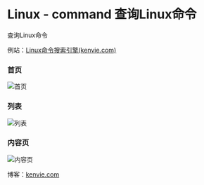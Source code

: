# Linux - command 查询Linux命令

查询Linux命令

例站：[Linux命令搜索引擎(kenvie.com)](https://linux.kenvie.com/)

### 首页

![首页](https://img.keai.cool/img/202205142304486.png)

### 列表

![列表](https://img.keai.cool/img/202205142304683.png)

### 内容页

![内容页](https://img.keai.cool/img/202205142304750.png)

博客：[kenvie.com](https://kenvie.com)
